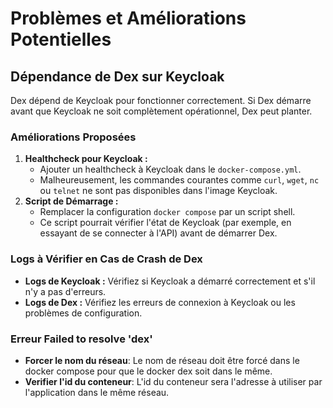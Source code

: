 # Problèmes et Améliorations Potentielles

## Dépendance de Dex sur Keycloak

Dex dépend de Keycloak pour fonctionner correctement. Si Dex démarre avant que Keycloak ne soit complètement opérationnel, Dex peut planter.

### Améliorations Proposées

1.  **Healthcheck pour Keycloak :**
    *   Ajouter un healthcheck à Keycloak dans le `docker-compose.yml`.
    *   Malheureusement, les commandes courantes comme `curl`, `wget`, `nc` ou `telnet` ne sont pas disponibles dans l'image Keycloak.
2.  **Script de Démarrage :**
    *   Remplacer la configuration `docker compose` par un script shell.
    *   Ce script pourrait vérifier l'état de Keycloak (par exemple, en essayant de se connecter à l'API) avant de démarrer Dex.

### Logs à Vérifier en Cas de Crash de Dex

*   **Logs de Keycloak :** Vérifiez si Keycloak a démarré correctement et s'il n'y a pas d'erreurs.
*   **Logs de Dex :** Vérifiez les erreurs de connexion à Keycloak ou les problèmes de configuration.

### Erreur Failed to resolve 'dex' 

* **Forcer le nom du réseau**: Le nom de réseau doit être forcé dans le docker compose pour que le docker dex soit dans le même.
* **Verifier l'id du conteneur**: L'id du conteneur sera l'adresse à utiliser par l'application dans le même réseau.

